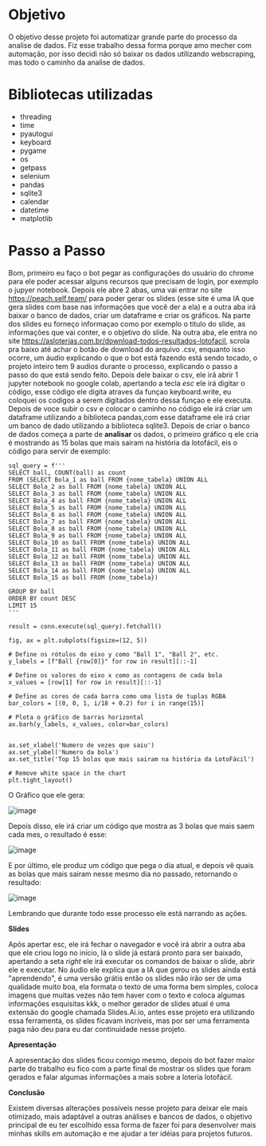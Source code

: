 # Objetivo
O objetivo desse projeto foi automatizar grande parte do processo da analise de dados. Fiz esse trabalho dessa forma porque amo mecher com automação, por isso decidi não só baixar os dados utilizando webscraping, mas todo o caminho da analise de dados.
# Bibliotecas utilizadas
- threading
- time
- pyautogui
- keyboard
- pygame
- os
- getpass
- selenium
- pandas
- sqlite3
- calendar
- datetime
- matplotlib
# Passo a Passo
  Bom, primeiro eu faço o bot pegar as configurações do usuário do chrome para ele poder acessar alguns recursos que precisam de login, por exemplo o jupyer notebook. Depois ele abre 2 abas, uma vai entrar no site https://peach.self.team/ para poder gerar os slides (esse site é uma IA que gera slides com base nas informações que você der a ela) e a outra aba irá baixar o banco de dados, criar um dataframe e criar os gráficos. Na parte dos slides eu forneço informaçao como por exemplo o titulo do slide, as informações que vai conter, e o objetivo do slide. Na outra aba, ele entra no site https://asloterias.com.br/download-todos-resultados-lotofacil, scrola pra baixo até achar o botão de download do arquivo .csv, enquanto isso ocorre, um áudio explicando o que o bot está fazendo está sendo tocado, o projeto inteiro tem 9 audios durante o processo, explicando o passo a passo do que está sendo feito. 
  Depois dele baixar o csv, ele irá abrir 1 jupyter notebook no google colab, apertando a tecla *esc* ele irá digitar o código, esse código ele digita atraves da funçao keyboard.write, eu coloquei os codigos a serem digitados dentro dessa funçao e ele executa. Depois de voce subir o csv e colocar o caminho no código ele irá criar um dataframe utilizando a biblioteca pandas,com esse dataframe ele irá criar um banco de dado utilizando a biblioteca sqlite3. 
  Depois de criar o banco de dados começa a parte de **analisar** os dados, o primeiro gráfico q ele cria é mostrando as 15 bolas que mais sairam na história da lotofácil, eis o código para servir de exemplo:

```
sql_query = f'''
SELECT ball, COUNT(ball) as count
FROM (SELECT Bola_1 as ball FROM {nome_tabela} UNION ALL
SELECT Bola_2 as ball FROM {nome_tabela} UNION ALL
SELECT Bola_3 as ball FROM {nome_tabela} UNION ALL
SELECT Bola_4 as ball FROM {nome_tabela} UNION ALL
SELECT Bola_5 as ball FROM {nome_tabela} UNION ALL
SELECT Bola_6 as ball FROM {nome_tabela} UNION ALL
SELECT Bola_7 as ball FROM {nome_tabela} UNION ALL
SELECT Bola_8 as ball FROM {nome_tabela} UNION ALL
SELECT Bola_9 as ball FROM {nome_tabela} UNION ALL
SELECT Bola_10 as ball FROM {nome_tabela} UNION ALL
SELECT Bola_11 as ball FROM {nome_tabela} UNION ALL
SELECT Bola_12 as ball FROM {nome_tabela} UNION ALL
SELECT Bola_13 as ball FROM {nome_tabela} UNION ALL
SELECT Bola_14 as ball FROM {nome_tabela} UNION ALL
SELECT Bola_15 as ball FROM {nome_tabela})

GROUP BY ball
ORDER BY count DESC
LIMIT 15
'''

result = conn.execute(sql_query).fetchall()

fig, ax = plt.subplots(figsize=(12, 5))

# Define os rótulos do eixo y como "Ball 1", "Ball 2", etc.
y_labels = [f"Ball {row[0]}" for row in result][::-1]

# Define os valores do eixo x como as contagens de cada bola
x_values = [row[1] for row in result][::-1]

# Define as cores de cada barra como uma lista de tuplas RGBA
bar_colors = [(0, 0, 1, i/18 + 0.2) for i in range(15)]

# Plota o gráfico de barras horizontal
ax.barh(y_labels, x_values, color=bar_colors)


ax.set_xlabel('Numero de vezes que saiu')
ax.set_ylabel('Numero da bola')
ax.set_title('Top 15 bolas que mais sairam na história da LotoFácil')

# Remove white space in the chart
plt.tight_layout()
```

O Gráfico que ele gera:


![image](https://github.com/BrandonSaraiva/data_science_bot/assets/90096835/d4244f45-b7a0-4afa-ba37-d1561e37cb74)

Depois disso, ele irá criar um código que mostra as 3 bolas que mais saem cada mes, o resultado é esse:

![image](https://github.com/BrandonSaraiva/data_science_bot/assets/90096835/18cdfd1a-fdce-4241-96e0-2f2f2efd7d51)

E por último, ele produz um código que pega o dia atual, e depois vê quais as bolas que mais sairam nesse mesmo dia no passado, retornando o resultado:

![image](https://github.com/BrandonSaraiva/data_science_bot/assets/90096835/446b1585-d5d0-4618-8fba-3db70a5a4e6f)

Lembrando que durante todo esse processo ele está narrando as ações.

**Slides**

Após apertar esc, ele irá fechar o navegador e você irá abrir a outra aba que ele criou logo no início, lá o slide já estará pronto para ser baixado, apertando a seta *right* ele irá executar os comandos de baixar o slide, abrir ele e executar. No áudio ele explica que a IA que gerou os slides ainda está "aprendendo", é uma versão grátis então os slides não irão ser de uma qualidade muito boa, ela formata o texto de uma forma bem simples, coloca imagens que muitas vezes não tem haver com o texto e coloca algumas informações esquisitas kkk, o melhor gerador de slides atual é uma extensão do google chamada Slides.Ai.io, antes esse projeto era utilizando essa ferramenta, os slides ficavam incríveis, mas por ser uma ferramenta paga não deu para eu dar continuidade nesse projeto. 

**Apresentação**

A apresentação dos slides ficou comigo mesmo, depois do bot fazer maior parte do trabalho eu fico com a parte final de mostrar os slides que foram gerados e falar algumas informações a mais sobre a loteria lotofácil.

**Conclusão**

Existem diversas alterações possíveis nesse projeto para deixar ele mais otimizado, mais adaptável a outras análises e bancos de dados, o objetivo principal de eu ter escolhido essa forma de fazer foi para desenvolver mais minhas skills em automação e me ajudar a ter idéias para projetos futuros.
